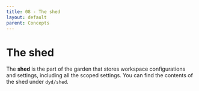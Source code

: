 ```yaml
---
title: 08 - The shed
layout: default
parent: Concepts
---
```


# The shed

The **shed** is the part of the garden that stores workspace configurations and settings, including all the scoped settings.  You can find the contents of the shed under `dyd/shed`.
